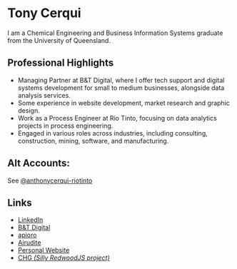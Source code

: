 # Tony Cerqui

I am a Chemical Engineering and Business Information Systems graduate from the University of Queensland.

## Professional Highlights
- Managing Partner at B&T Digital, where I offer tech support and digital systems development for small to medium businesses, alongside data analysis services.
- Some experience in website development, market research and graphic design.
- Work as a Process Engineer at Rio Tinto, focusing on data analytics projects in process engineering.
- Engaged in various roles across industries, including consulting, construction, mining, software, and manufacturing.

## Alt Accounts:
See [@anthonycerqui-riotinto](https://github.com/anthonycerqui-riotinto)

## Links
- [LinkedIn](https://www.linkedin.com/in/anthonycerqui/)
- [B&T Digital](https://www.btdigital.com.au)
- [apioro](https://www.apioro.com)
- [Airudite](https://airudite.btdigital.com.au)
- [Personal Website](https://tony-cerqui.webnode.page)
- [CHG _(Silly RedwoodJS project)_](https/www.chg.monsteraa.com)


<!--
**littletuna4/littletuna4** is a ✨ _special_ ✨ repository because its `README.md` (this file) appears on your GitHub profile.

Here are some ideas to get you started:

- 🔭 I’m currently working on ...
- 🌱 I’m currently learning ...
- 👯 I’m looking to collaborate on ...
- 🤔 I’m looking for help with ...
- 💬 Ask me about ...
- 📫 How to reach me: ...
- 😄 Pronouns: ...
- ⚡ Fun fact: ...
-->
